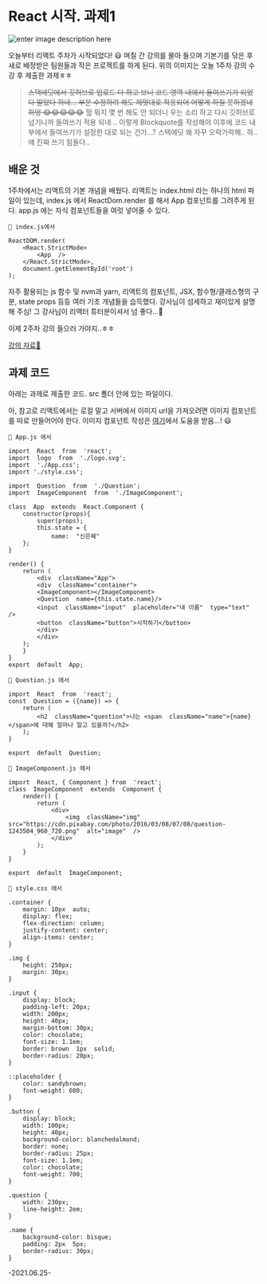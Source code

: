 # React 시작. 과제1
![enter image description here](https://lh3.googleusercontent.com/7lgyN6oSfotCaYuMO6PKtUukuUBP3oZRzyNQFqP6ndSiKJ3iaefy4_3_Jm4SAxI0mq9PLLAHLusT2P3PBsaqRJcHZTwwGN7i2Jmhfp24midAXxNE8XbUkq7t8kDo3tlQWIaI4zhMRgl2_Xi7QH6B_nHm2Ky8U7AvrIEb6bZTHvFS-B6T6kKthCHwacfW9E-IGmgV1cvWtOkZxusrivPtRjuaKYVCpzrUyHzQYhRB0HwaAzYVhYuFYzsuFMmSoj_os6hxbUqvw9jlvqIeKGSrQW_65_IvSV14qFTE8pH-Cg_vGIBXRdcY0UIdtYxxLKugdufTnvLSKy5h8qmtkdcQ7-zkqqcVJ1NDkFq9ir4y4o6ZSLBRZMHsjZW-E6cZLEvUjfwtAVUovlpKSmm1ePq7KOnu_-uKbqQyZju9qOfDCw2z_bShUB5-oVtrJwlw4Na7rzl2kAp_BQn3kkKAQo86a76T2N40_HKWplQRVBi2PiRlgWuhC7JaGdnxnDnqD_JO-umaBwiij-khClSEqRwolZxStr75XajkxQAD0Qssmm8D8sI4kRQ64hl7f0mXbpmK2iRKgH-WBOWhsNxyp9mzu3eZuBLQtucWHamRX7zgDxcA9UMFWCjMGytIxauk6RlddsOeL1EqIhIey9igUxPprOKncKKNezfRkA5WIkjmfAucoOEVv8OdoPGolpgcCIqt0VC3qQ4OlzRQGaUTLNYZGvfJ=w407-h640-no?authuser=0)

오늘부터 리액트 주차가 시작되었다! 😃
며칠 간 강의를 몰아 들으며 기본기를 닦은 후 새로 배정받은 팀원들과 작은 프로젝트를 하게 된다.
위의 이미지는 오늘 1주차 강의 수강 후 제출한 과제ㅎㅎ

>  ~~스택에딧에서 깃허브로 업로드 다 하고 보니 코드 영역 내에서 들여쓰기가 되었다 말았다 하네... 부분 수정하려 해도 제멋대로 적용되어 어떻게 하질 못하겠네 허엉 😂😂😂😂😂~~
>  헐 뭐지 몇 번 해도 안 되더니 우는 소리 하고 다시 깃허브로 넘기니까 들여쓰기 적용 되네 ..  이렇게 Blockquote를 작성해야 이후에 코드 내부에서 들여쓰기가 설정한 대로 되는 건가...? 스택에딧 왜 자꾸 오락가락해.. 하.. 얘 진짜 쓰기 힘들다..

## 배운 것
1주차에서는 리액트의 기본 개념을 배웠다.
리액트는 index.html 라는 하나의 html 파일이 있는데, index.js 에서 ReactDom.render 를 해서 App 컴포넌트를 그려주게 된다.
app.js 에는 자식 컴포넌트들을 여럿 넣어줄 수 있다.
```
🎈 index.js에서

ReactDOM.render(
	<React.StrictMode>
		<App  />
	</React.StrictMode>,
	document.getElementById('root')
);
```
자주 활용되는 js 함수 및 nvm과 yarn, 리액트의 컴포넌트, JSX, 함수형/클래스형의 구분, state props 등등 여러 기초 개념들을 습득했다.
강사님이 섬세하고 재미있게 설명해 주심!
그 강사님이 리액터 튜터분이셔서 넘 좋다...🧡

이제 2주차 강의 들으러 가야지..ㅎㅎ

[강의 자료💛](https://www.notion.so/1-f54ec720d23d4a30be3a0d47bb9573b2)

## 과제 코드
아래는 과제로 제출한 코드.
src 폴더 안에 있는 파일이다.

아, 참고로 리액트에서는 로컬 말고 서버에서 이미지 url을 가져오려면 이미지 컴포넌트를 따로 만들어어야 한다.
이미지 컴포넌트 작성은 [여기](https://www.cloudhadoop.com/reactjs-display-image-url/)에서 도움을 받음...! 😃
```
🎈 App.js 에서

import  React  from  'react';
import  logo  from  './logo.svg';
import  './App.css';
import './style.css';

import  Question  from  './Question';
import  ImageComponent  from  './ImageComponent';

class  App  extends  React.Component {
	constructor(props){
		super(props);
		this.state = {
			name:  "신은혜"
	};
}

render() {
	return (
		<div  className="App">
		<div  className="container">
		<ImageComponent></ImageComponent>
		<Question  name={this.state.name}/>
		<input  className="input"  placeholder="내 이름"  type="text"  />
		<button  className="button">시작하기</button>
		</div>
		</div>
	);
	}
} 
export  default  App;
```

```
🎈 Question.js 에서

import  React  from  'react';
const  Question = ({name}) => {
	return (
		<h2  className="question">나는 <span  className="name">{name}</span>에 대해 얼마나 알고 있을까?</h2>
	);
}

export  default  Question;
```
```
🎈 ImageComponent.js 에서

import  React, { Component } from  'react';
class  ImageComponent  extends  Component {
	render() {
		return (
			<div>
				<img  className="img"  src="https://cdn.pixabay.com/photo/2016/03/08/07/08/question-1243504_960_720.png"  alt="image"  />
			</div>
		);
	}
}

export  default  ImageComponent;
```
```
🎈 style.css 에서

.container {
	margin: 10px  auto;
	display: flex;
	flex-direction: column;
	justify-content: center;
	align-items: center;
}
  
.img {
	height: 250px;
	margin: 30px;
}
  
.input {
	display: block;
	padding-left: 20px;
	width: 200px;
	height: 40px;
	margin-bottom: 30px;
	color: chocolate;
	font-size: 1.1em;
	border: brown  1px  solid;
	border-radius: 20px;
}

::placeholder {
	color: sandybrown;
	font-weight: 600;
}
  
.button {
	display: block;
	width: 100px;
	height: 40px;
	background-color: blanchedalmond;
	border: none;
	border-radius: 25px;
	font-size: 1.1em;
	color: chocolate;
	font-weight: 700;
}

.question {
	width: 230px;
	line-height: 2em;
}

.name {
	background-color: bisque;
	padding: 2px  5px;
	border-radius: 30px;
}
```

-2021.06.25-
